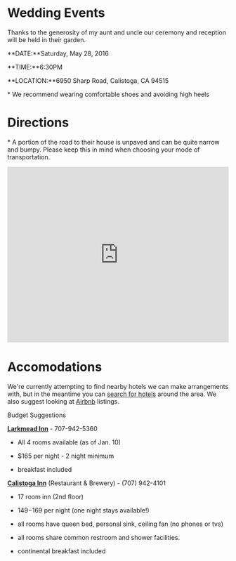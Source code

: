
# Wedding Events

Thanks to the generosity of my aunt and uncle our ceremony and reception will be held in their garden.

<p class="aligned"><span>**DATE:**</span><span>Saturday, May 28, 2016</span></p>

<p class="aligned"><span>**TIME:**</span><span>6:30PM</span></p>

<p class="aligned"><span>**LOCATION:**</span><span>6950 Sharp Road, Calistoga, CA 94515</span></p>

&#42; We recommend wearing comfortable shoes and avoiding high heels



# Directions

&#42; A portion of the road to their house is unpaved and can be quite narrow and bumpy. Please keep this in mind when choosing your mode of transportation.

<iframe src="https://www.google.com/maps/embed?pb=!1m18!1m12!1m3!1d3120.1607293829993!2d-122.61209278392333!3d38.553110479625154!2m3!1f0!2f0!3f0!3m2!1i1024!2i768!4f13.1!3m3!1m2!1s0x808443f3c84c1adb%3A0x32b15c147cc7a75b!2s6950+Sharp+Rd%2C+Calistoga%2C+CA+94515!5e0!3m2!1sen!2sus!4v1449639754111" width="100%" height="400" frameborder="0" style="border:0" allowfullscreen></iframe>

# Accomodations

We're currently attempting to find nearby hotels we can make arrangements with, but in the meantime you can [search for hotels](https://www.hipmunk.com/hotels#w=Calistoga,+CA;i=2016-05-27;o=2016-05-29) around the area. We also suggest looking at [Airbnb](https://www.airbnb.com/s/Calistoga--CA) listings.

Budget Suggestions

**[Larkmead Inn](http://larkmeadinn.com/)** - 707-942-5360

* All 4 rooms available (as of Jan. 10)

* $165 per night - 2 night minimum

* breakfast included

**[Calistoga Inn](http://calistogainn.com/)** (Restaurant & Brewery) - (707) 942-4101

* 17 room inn (2nd floor)

* $149-$169 per night (one night stays available!)

* all rooms have queen bed, personal sink, ceiling fan (no phones or tvs)

* all rooms share common restroom and shower facilities. 

* continental breakfast included



